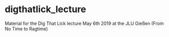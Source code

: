 # digthatlick_lecture
Material for the Dig That Lick lecture May 6th 2019 at the JLU Gießen (From No Time to Ragtime)
